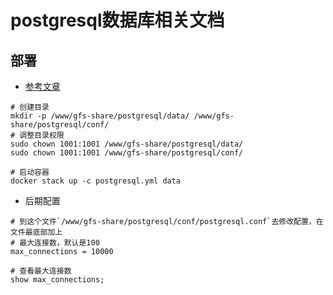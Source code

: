 # postgresql数据库相关文档

## 部署

- [参考文章](http://t.csdn.cn/awC63)

```shell
# 创建目录
mkdir -p /www/gfs-share/postgresql/data/ /www/gfs-share/postgresql/conf/
# 调整目录权限
sudo chown 1001:1001 /www/gfs-share/postgresql/data/
sudo chown 1001:1001 /www/gfs-share/postgresql/conf/

# 启动容器
docker stack up -c postgresql.yml data

```

- 后期配置

```shell
# 到这个文件`/www/gfs-share/postgresql/conf/postgresql.conf`去修改配置，在文件最底部加上
# 最大连接数，默认是100
max_connections = 10000

# 查看最大连接数
show max_connections;
```
